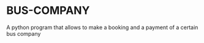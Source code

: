 # BUS-COMPANY
A python program that allows to make a booking and a payment of a certain bus company

